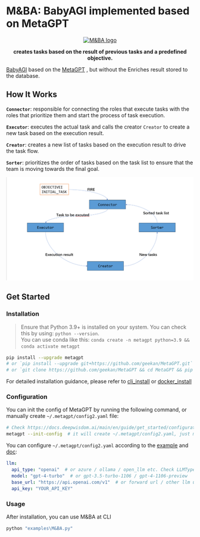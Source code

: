 

# **M&BA: BabyAGI implemented based on MetaGPT**


<p align="center">
<a href=""><img src="README.assets/M&BA-logo.png" alt="M&BA logo" width="600px"></a>
</p>

<p align="center">
<b>creates tasks based on the result of previous tasks and a predefined objective.</b>
</p>


[BabyAGI](https://github.com/yoheinakajima/babyagi) based on the [MetaGPT](https://github.com/geekan/MetaGPT) , but without the Enriches result stored to the database.

## How It Works

**`Connector`**: responsible for connecting the roles that execute tasks with the roles that prioritize them and start the process of task execution.

**`Executor`**: executes the actual task and calls the creator `Creator` to create a new task based on the execution result.

**`Creator`**: creates a new list of tasks based on the execution result to drive the task flow.

**`Sorter`**: prioritizes the order of tasks based on the task list to ensure that the team is moving towards the final goal.



![](docs/resources/data_flow.png)

## Get Started

### Installation

> Ensure that Python 3.9+ is installed on your system. You can check this by using: `python --version`.  
> You can use conda like this: `conda create -n metagpt python=3.9 && conda activate metagpt`

```bash
pip install --upgrade metagpt
# or `pip install --upgrade git+https://github.com/geekan/MetaGPT.git`
# or `git clone https://github.com/geekan/MetaGPT && cd MetaGPT && pip install --upgrade -e .`
```

For detailed installation guidance, please refer to [cli_install](https://docs.deepwisdom.ai/main/en/guide/get_started/installation.html#install-stable-version)
 or [docker_install](https://docs.deepwisdom.ai/main/en/guide/get_started/installation.html#install-with-docker)

### Configuration

You can init the config of MetaGPT by running the following command, or manually create `~/.metagpt/config2.yaml` file:
```bash
# Check https://docs.deepwisdom.ai/main/en/guide/get_started/configuration.html for more details
metagpt --init-config  # it will create ~/.metagpt/config2.yaml, just modify it to your needs
```

You can configure `~/.metagpt/config2.yaml` according to the [example](https://github.com/geekan/MetaGPT/blob/main/config/config2.example.yaml) and [doc](https://docs.deepwisdom.ai/main/en/guide/get_started/configuration.html):

```yaml
llm:
  api_type: "openai"  # or azure / ollama / open_llm etc. Check LLMType for more options
  model: "gpt-4-turbo"  # or gpt-3.5-turbo-1106 / gpt-4-1106-preview
  base_url: "https://api.openai.com/v1"  # or forward url / other llm url
  api_key: "YOUR_API_KEY"
```

### Usage

After installation, you can use M&BA at CLI

```bash
python "examples\M&BA.py"
```

